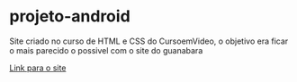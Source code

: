 # projeto-android
Site criado no curso de HTML  e CSS do CursoemVideo, o objetivo era ficar o mais parecido o possivel com o site do guanabara


<a href="https://dvid-max.github.io/projeto-android/">Link para o site <a>